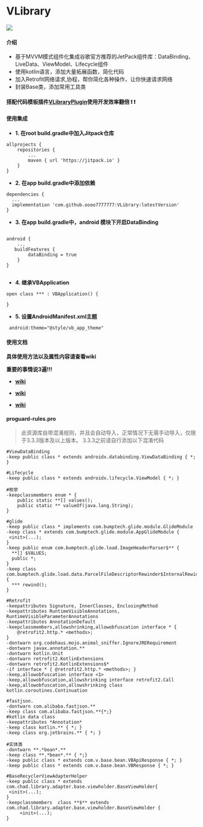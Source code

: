 # VLibrary

[![](https://jitpack.io/v/oooo7777777/VLibrary.svg)](https://jitpack.io/#oooo7777777/VLibrary)


#### 介绍

- 基于MVVM模式组件化集成谷歌官方推荐的JetPack组件库：DataBinding、LiveData、ViewModel、Lifecycle组件
- 使用kotlin语言，添加大量拓展函数，简化代码
- 加入Retrofit网络请求,协程，帮你简化各种操作，让你快速请求网络
- 封装Base类，添加常用工具类

#### 搭配代码模板插件[VLibraryPlugin](https://github.com/oooo7777777/VLibraryPlugin)使用开发效率翻倍 :exclamation:  :exclamation: 


#### 使用集成

- **1. 在root build.gradle中加入Jitpack仓库**

```
allprojects {
    repositories {
        ...
        maven { url 'https://jitpack.io' }
    }
}
```

- **2. 在app build.gradle中添加依赖**

```
dependencies {
  ...
  implementation 'com.github.oooo7777777:VLibrary:latestVersion'
}
```

- **3. 在app build.gradle中，android 模块下开启DataBinding**

```

android {
    ...
   buildFeatures {
        dataBinding = true
    }
}
 
```

- **4. 继承VBApplication**

```
open class *** : VBApplication() {

}
```

- **5. 设置AndroidManifest.xml主题**

```
 android:theme="@style/vb_app_theme"
```

#### 使用文档

**具体使用方法以及属性内容请查看wiki**

**重要的事情说3遍!!!**

- **[wiki](https://github.com/oooo7777777/VLibrary/wiki)**

- **[wiki](https://github.com/oooo7777777/VLibrary/wiki)**

- **[wiki](https://github.com/oooo7777777/VLibrary/wiki)**


#### proguard-rules.pro
>此资源库自带混淆规则，并且会自动导入，正常情况下无需手动导入，仅限于3.3.3版本及以上版本。
>3.3.3之前请自行添加以下混淆代码 

```
#ViewDataBinding
-keep public class * extends androidx.databinding.ViewDataBinding { *; }

#Lifecycle
-keep public class * extends androidx.lifecycle.ViewModel { *; }

#枚举
-keepclassmembers enum * {
    public static **[] values();
    public static ** valueOf(java.lang.String);
}

#glide
-keep public class * implements com.bumptech.glide.module.GlideModule
-keep class * extends com.bumptech.glide.module.AppGlideModule {
 <init>(...);
}
-keep public enum com.bumptech.glide.load.ImageHeaderParser$** {
  **[] $VALUES;
  public *;
}
-keep class com.bumptech.glide.load.data.ParcelFileDescriptorRewinder$InternalRewinder {
  *** rewind();
}

#Retrofit
-keepattributes Signature, InnerClasses, EnclosingMethod
-keepattributes RuntimeVisibleAnnotations, RuntimeVisibleParameterAnnotations
-keepattributes AnnotationDefault
-keepclassmembers,allowshrinking,allowobfuscation interface * {
    @retrofit2.http.* <methods>;
}
-dontwarn org.codehaus.mojo.animal_sniffer.IgnoreJRERequirement
-dontwarn javax.annotation.**
-dontwarn kotlin.Unit
-dontwarn retrofit2.KotlinExtensions
-dontwarn retrofit2.KotlinExtensions$*
-if interface * { @retrofit2.http.* <methods>; }
-keep,allowobfuscation interface <1>
-keep,allowobfuscation,allowshrinking interface retrofit2.Call
-keep,allowobfuscation,allowshrinking class kotlin.coroutines.Continuation

#fastjson.
-dontwarn com.alibaba.fastjson.**
-keep class com.alibaba.fastjson.**{*;}
#kotlin data class
-keepattributes *Annotation*
-keep class kotlin.** { *; }
-keep class org.jetbrains.** { *; }

#实体类
-dontwarn **.*bean*.**
-keep class **.*bean*.** { *;}
-keep public class * extends com.v.base.bean.VBApiResponse { *; }
-keep public class * extends com.v.base.bean.VBResponse { *; }

#BaseRecyclerViewAdapterHelper
-keep public class * extends com.chad.library.adapter.base.viewholder.BaseViewHolder{
 <init>(...);
}
-keepclassmembers  class **$** extends com.chad.library.adapter.base.viewholder.BaseViewHolder {
     <init>(...);
}
```